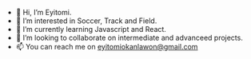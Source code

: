 - 👋 Hi, I’m Eyitomi.
- 👀 I’m interested in Soccer, Track and Field.
- 🌱 I’m currently learning Javascript and React.
- 💞️ I’m looking to collaborate on intermediate and advanceed projects.
- 📫 You can reach me on eyitomiokanlawon@gmail.com

<!---
okanlawone/okanlawone is a ✨ special ✨ repository because its `README.md` (this file) appears on your GitHub profile.
You can click the Preview link to take a look at your changes.
--->
